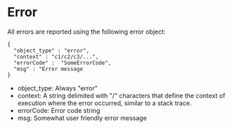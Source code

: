 # Error

All errors are reported using the following error object:
```
{
  "object_type" : "error",
  "context" : "c1/c2/c3/...",
  "errorCode" :  "SomeErrorCode",
  "msg" : "Error message
}
```
* object_type: Always "error"
* context: A string delimited with "/" characters that define
  the context of execution where the error occurred, similar
  to a stack trace.
* errorCode: Error code string
* msg: Somewhat user friendly error message
